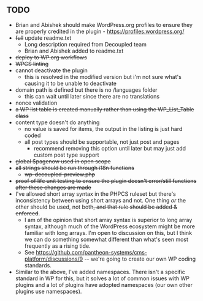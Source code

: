 ## TODO
* Brian and Abishek should make WordPress.org profiles to ensure they are properly credited in the plugin - https://profiles.wordpress.org/
* ~~full~~ update readme.txt
	* Long description required from Decoupled team
	* Brian and Abishek added to readme.txt
* ~~deploy to WP.org workflows~~
* ~~WPCS linting~~
* cannot deactivate the plugin
	* this is resolved in the modified version but i'm not sure what's causing it to be unable to deactivate
* domain path is defined but there is no /languages folder
	* this can wait until later since there are no translations
* nonce validation
* ~~a WP list table is created manually rather than using the WP_List_Table class~~
* content type doesn't do anything
	* no value is saved for items, the output in the listing is just hard coded 
	* all post types should be supportable, not just post and pages
		* recommend removing this option until later but may just add custom post type support
* ~~global $pagenow used in open scope~~
* ~~all strings should be run through i18n functions~~
	* ~~wp-decoupled-preview.php~~
* ~~proof of life unit testing to ensure the plugin doesn't error/still functions after these changes are made~~
* I've allowed short array syntax in the PHPCS ruleset but there's inconsistency between using short arrays and not. One thing _or_ the other should be used, not both~~, and that rule should be added & enforced~~.
	* I am of the opinion that short array syntax is superior to long array syntax, although much of the WordPress ecosystem might be more familiar with long arrays. I'm open to discussion on this, but I think we can do something somewhat different than what's seen most frequently as a rising tide.
	* See https://github.com/pantheon-systems/cms-platform/discussions/9 -- we're going to create our own WP coding standards.
* Similar to the above, I've added namespaces. There isn't a specific standard in WP for this, but it solves a lot of common issues with WP plugins and a lot of plugins have adopted namespaces (our own other plugins use namespaces). 